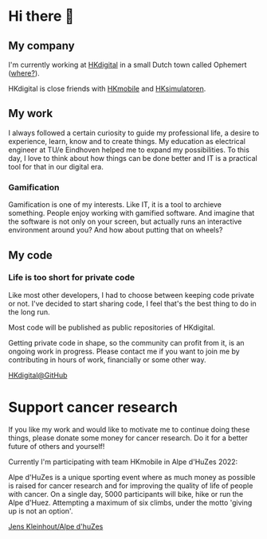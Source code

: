# Hi there 👋

## My company

I'm currently working at [HKdigital](https://hkdigital.nl) in a small Dutch town called Ophemert ([where?](https://www.google.com/maps/place/HKdigital/@51.8461705,5.3736168,2397m/data=!3m1!1e3!4m5!3m4!1s0x47c6f70d46cc4da5:0xc8f4eff9ccc17a59!8m2!3d51.8467495!4d5.3790371)).

HKdigital is close friends with [HKmobile](https://hkmobile.nl) and [HKsimulatoren](https://hksimulatoren.nl).

## My work

I always followed a certain curiosity to guide my professional life, a desire to experience, learn, know and to create things.
My education as electrical engineer at TU/e Eindhoven helped me to expand my possibilities.
To this day, I love to think about how things can be done better and IT is a practical tool for that in our digital era.

### Gamification

Gamification is one of my interests. Like IT, it is a tool to archieve something. People enjoy working with gamified software.
And imagine that the software is not only on your screen, but actually runs an interactive environment around you? And how about putting that on wheels?

## My code

### Life is too short for private code

Like most other developers, I had to choose between keeping code private or not.
I've decided to start sharing code, I feel that's the best thing to do in the long run.

Most code will be published as public repositories of HKdigital. 

Getting private code in shape, so the community can profit from it, is an ongoing work in progress. Please contact me if you want to join me by contributing in hours of work, financially or some other way.

[HKdigital@GitHub](https://github.com/HKdigita)

# Support cancer research

If you like my work and would like to motivate me to continue doing these things, please donate some money for cancer research.
Do it for a better future of others and yourself!

Currently I'm participating with team HKmobile in Alpe d'HuZes 2022:

Alpe d'HuZes is a unique sporting event where as much money as possible is raised for cancer research and for improving the quality of life of people with cancer. On a single day, 5000 participants will bike, hike or run the Alpe d'Huez. Attempting a maximum of six climbs, under the motto 'giving up is not an option'.

[Jens Kleinhout/Alpe d'huZes](https://www.opgevenisgeenoptie.nl/fundraisers/JensKleinhout)
